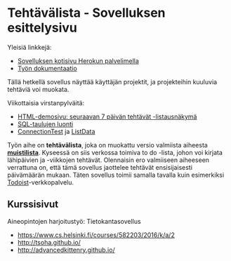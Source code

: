 # Tehtävälista - Sovelluksen esittelysivu

Yleisiä linkkejä:

* [Sovelluksen kotisivu Herokun palvelimella](http://tlist.herokuapp.com)
* [Työn dokumentaatio](doc/dokumentaatio.pdf)

Tällä hetkellä sovellus näyttää käyttäjän projektit, ja projekteihin kuuluvia tehtäviä voi muokata.

Viikottaisia virstanpylväitä:

* [HTML-demosivu: seuraavan 7 päivän tehtävät -listausnäkymä](http://tlist.herokuapp.com/html-demo/index.html)
* [SQL-taulujen luonti](sql/)
* [ConnectionTest](http://tlist.herokuapp.com/connectiontest/index.html) ja [ListData](http://tlist.herokuapp.com/listData)

Työn aihe on **tehtävälista**, joka on muokattu versio valmiista aiheesta **[muistilista](http://advancedkittenry.github.io/suunnittelu_ja_tyoymparisto/aiheet/Muistilista.html)**. Kyseessä on siis verkossa toimiva to do -lista, johon voi kirjata lähipäivien ja -viikkojen tehtävät. Olennaisin ero valmiiseen aiheeseen verrattuna on, että tämä sovellus jaottelee tehtävät ensisijaisesti päivämäärän mukaan. Täten sovellus toimii samalla tavalla kuin esimerkiksi [Todoist](http://todoist.com)-verkkopalvelu.

## Kurssisivut

Aineopintojen harjoitustyö: Tietokantasovellus

* https://www.cs.helsinki.fi/courses/582203/2016/k/a/2
* http://tsoha.github.io/
* http://advancedkittenry.github.io/
